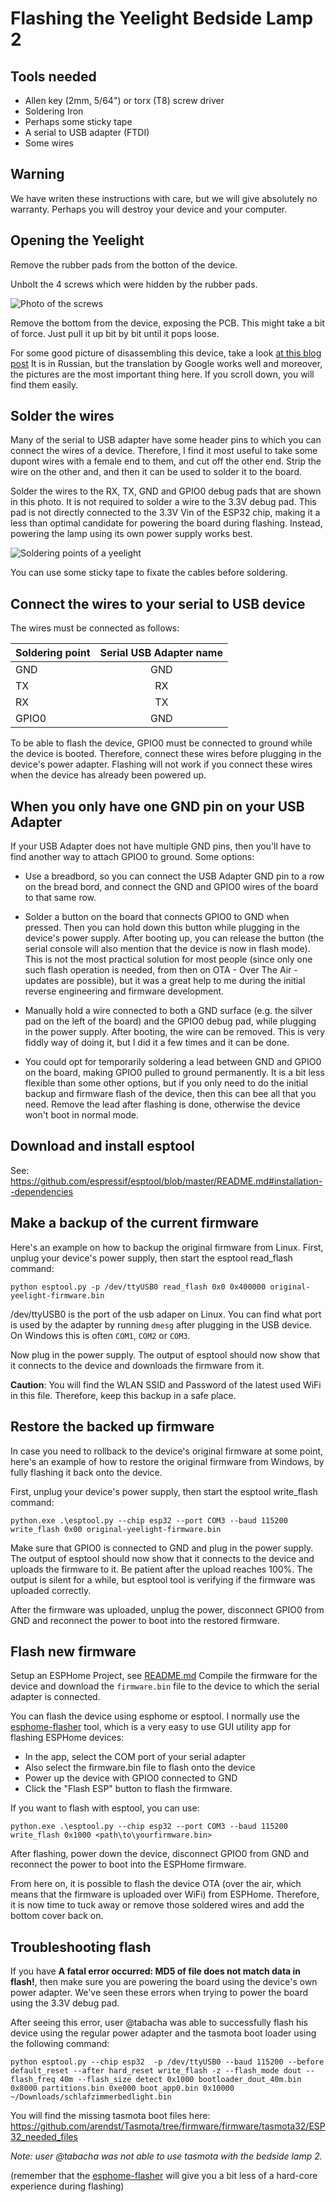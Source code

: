 # Flashing the Yeelight Bedside Lamp 2

## Tools needed

* Allen key (2mm, 5/64") or torx (T8) screw driver
* Soldering Iron
* Perhaps some sticky tape
* A serial to USB adapter (FTDI)
* Some wires

## Warning

We have writen these instructions with care, but we will give absolutely no
warranty. Perhaps you will destroy your device and your computer.

## Opening the Yeelight

Remove the rubber pads from the botton of the device.

Unbolt the 4 screws which were hidden by the rubber pads.

![Photo of the screws](Yeelight_screws.jpg "Use an allen key or torx screw driver to remove the screws.")

Remove the bottom from the device, exposing the PCB.
This might take a bit of force. Just pull it up bit by bit until it pops loose.

For some good picture of disassembling this device, take a look
[at this blog post](https://mysku.ru/blog/china-stores/78455.html)
It is in Russian, but the translation by Google works well and moreover, the
pictures are the most important thing here. If you scroll down, you will
find them easily.

## Solder the wires

Many of the serial to USB adapter have some header pins to which you can
connect the wires of a device. Therefore, I find it most useful to take some
dupont wires with a female end to them, and cut off the other end. Strip the
wire on the other and, and then it can be used to solder it to the board.

Solder the wires to the RX, TX, GND and GPIO0 debug pads that are shown in this
photo. It is not required to solder a wire to the 3.3V debug pad. This pad
is not directly connected to the 3.3V Vin of the ESP32 chip, making it a
less than optimal candidate for powering the board during flashing. Instead,
powering the lamp using its own power supply works best.

![Soldering points of a yeelight](https://community-assets.home-assistant.io/optimized/3X/1/3/1340a2367e5894281ac6d042f328d9db80ae7da4_2_790x750.jpeg)

You can use some sticky tape to fixate the cables before soldering.

## Connect the wires to your serial to USB device

The wires must be connected as follows:

  | Soldering point| Serial USB Adapter name  |
  | -------------- |:------------------------:|
  | GND            |  GND                     |
  | TX             |  RX                      |
  | RX             |  TX                      |
  | GPIO0          |  GND                     |

To be able to flash the device, GPIO0 must be connected to ground while the
device is booted. Therefore, connect these wires before plugging in the
device's power adapter. Flashing will not work if you connect these wires
when the device has already been powered up.

## When you only have one GND pin on your USB Adapter

If your USB Adapter does not have multiple GND pins, then you'll have
to find another way to attach GPIO0 to ground. Some options:

- Use a breadbord, so you can connect the USB Adapter GND pin to a row on
  the bread bord, and connect the GND and GPIO0 wires of the board to that
  same row. 

- Solder a button on the board that connects GPIO0 to GND when pressed. Then
  you can hold down this button while plugging in the device's power supply.
  After booting up, you can release the button (the serial console will also
  mention that the device is now in flash mode). This is not the most
  practical solution for most people (since only one such flash operation is
  needed, from then on OTA - Over The Air - updates are possible), but it
  was a great help to me during the initial reverse engineering and firmware
  development.

- Manually hold a wire connected to both a GND surface (e.g. the silver pad
  on the left of the board) and the GPIO0 debug pad, while plugging in the
  power supply. After booting, the wire can be removed. This is very fiddly
  way of doing it, but I did it a few times and it can be done.

- You could opt for temporarily soldering a lead between GND and GPIO0 on
  the board, making GPIO0 pulled to ground permanently. It is a bit less
  flexible than some other options, but if you only need to do the initial
  backup and firmware flash of the device, then this can bee all that you 
  need. Remove the lead after flashing is done, otherwise the device won't
  boot in normal mode.

## Download and install esptool

See: https://github.com/espressif/esptool/blob/master/README.md#installation--dependencies

## Make a backup of the current firmware

Here's an example on how to backup the original firmware from Linux. First,
unplug your device's power supply, then start the esptool read_flash command:

```
python esptool.py -p /dev/ttyUSB0 read_flash 0x0 0x400000 original-yeelight-firmware.bin
```

/dev/ttyUSB0 is the port of the usb adaper on Linux. You can find what port
is used by the adapter by running `dmesg` after plugging in the USB device.
On Windows this is often `COM1`, `COM2` or `COM3`.

Now plug in the power supply. The output of esptool should now show that it
connects to the device and downloads the firmware from it.

**Caution**: You will find the WLAN SSID and Password of the latest used WiFi in
this file. Therefore, keep this backup in a safe place.

## Restore the backed up firmware

In case you need to rollback to the device's original firmware at some point,
here's an example of how to restore the original firmware from Windows, by fully
flashing it back onto the device.

First, unplug your device's power supply, then start the esptool write_flash command:

```
python.exe .\esptool.py --chip esp32 --port COM3 --baud 115200 write_flash 0x00 original-yeelight-firmware.bin
```
Make sure that GPIO0 is connected to GND and plug in the power supply.
The output of esptool should now show that it connects to the device and uploads
the firmware to it. Be patient after the upload reaches 100%. The output is
silent for a while, but esptool tool is verifying if the firmware was uploaded
correctly.

After the firmware was uploaded, unplug the power, disconnect GPIO0 from GND and
reconnect the power to boot into the restored firmware.

## Flash new firmware

Setup an ESPHome Project, see [README.md](../README.md)
Compile the firmware for the device and download the `firmware.bin` file
to the device to which the serial adapter is connected.

You can flash the device using esphome or esptool.
I normally use the [esphome-flasher](https://github.com/esphome/esphome-flasher) 
tool, which is a very easy to use GUI utility app for flashing ESPHome devices:

- In the app, select the COM port of your serial adapter
- Also select the firmware.bin file to flash onto the device
- Power up the device with GPIO0 connected to GND
- Click the "Flash ESP" button to flash the firmware.

If you want to flash with esptool, you can use:

```
python.exe .\esptool.py --chip esp32 --port COM3 --baud 115200 write_flash 0x1000 <path\to\yourfirmware.bin>
```

After flashing, power down the device, disconnect GPIO0 from GND and reconnect
the power to boot into the ESPHome firmware.

From here on, it is possible to flash the device OTA (over the air, which
means that the firmware is uploaded over WiFi) from ESPHome. Therefore, it
is now time to tuck away or remove those soldered wires and add the bottom
cover back on.

## Troubleshooting flash

If you have **A fatal error occurred: MD5 of file does not match data in
flash!**, then make sure you are powering the board using the device's own
power adapter. We've seen these errors when trying to power the board using
the 3.3V debug pad.

After seeing this error, user @tabacha was able to successfully flash his
device using the regular power adapter and the tasmota boot loader using
the following command:

```
python esptool.py --chip esp32  -p /dev/ttyUSB0 --baud 115200 --before default_reset --after hard_reset write_flash -z --flash_mode dout --flash_freq 40m --flash_size detect 0x1000 bootloader_dout_40m.bin 0x8000 partitions.bin 0xe000 boot_app0.bin 0x10000 ~/Downloads/schlafzimmerbedlight.bin
```

You will find the missing tasmota boot files here:
https://github.com/arendst/Tasmota/tree/firmware/firmware/tasmota32/ESP32_needed_files

*Note: user @tabacha was not able to use tasmota with the bedside lamp 2.*

(remember that the [esphome-flasher](https://github.com/esphome/esphome-flasher)
will give you a bit less of a hard-core experience during flashing)


